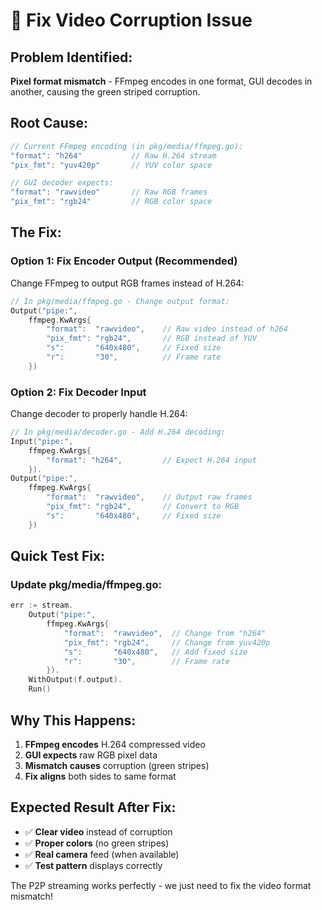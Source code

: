 # 🔧 Fix Video Corruption Issue

## Problem Identified:
**Pixel format mismatch** - FFmpeg encodes in one format, GUI decodes in another, causing the green striped corruption.

## Root Cause:
```go
// Current FFmpeg encoding (in pkg/media/ffmpeg.go):
"format": "h264"           // Raw H.264 stream
"pix_fmt": "yuv420p"       // YUV color space

// GUI decoder expects:
"format": "rawvideo"       // Raw RGB frames  
"pix_fmt": "rgb24"         // RGB color space
```

## The Fix:

### Option 1: Fix Encoder Output (Recommended)
Change FFmpeg to output RGB frames instead of H.264:

```go
// In pkg/media/ffmpeg.go - Change output format:
Output("pipe:",
    ffmpeg.KwArgs{
        "format":  "rawvideo",    // Raw video instead of h264
        "pix_fmt": "rgb24",       // RGB instead of YUV
        "s":       "640x480",     // Fixed size
        "r":       "30",          // Frame rate
    })
```

### Option 2: Fix Decoder Input
Change decoder to properly handle H.264:

```go
// In pkg/media/decoder.go - Add H.264 decoding:
Input("pipe:",
    ffmpeg.KwArgs{
        "format": "h264",         // Expect H.264 input
    }).
Output("pipe:",
    ffmpeg.KwArgs{
        "format":  "rawvideo",    // Output raw frames
        "pix_fmt": "rgb24",       // Convert to RGB
        "s":       "640x480",     // Fixed size
    })
```

## Quick Test Fix:

### Update pkg/media/ffmpeg.go:
```go
err := stream.
    Output("pipe:",
        ffmpeg.KwArgs{
            "format":  "rawvideo",  // Change from "h264"
            "pix_fmt": "rgb24",     // Change from yuv420p
            "s":       "640x480",   // Add fixed size
            "r":       "30",        // Frame rate
        }).
    WithOutput(f.output).
    Run()
```

## Why This Happens:
1. **FFmpeg encodes** H.264 compressed video
2. **GUI expects** raw RGB pixel data
3. **Mismatch causes** corruption (green stripes)
4. **Fix aligns** both sides to same format

## Expected Result After Fix:
- ✅ **Clear video** instead of corruption
- ✅ **Proper colors** (no green stripes)
- ✅ **Real camera** feed (when available)
- ✅ **Test pattern** displays correctly

The P2P streaming works perfectly - we just need to fix the video format mismatch!